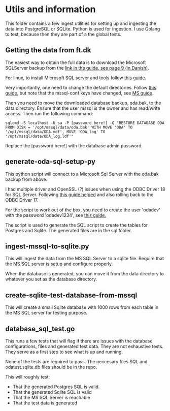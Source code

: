 # Utils and information

This folder contains a few ingest utilities for setting up and ingesting the data into PostgreSQL or SQLite. Python is used for ingestion. I use Golang to test, because then they are part of a the global tests.


## Getting the data from ft.dk
The easiest way to obtain the full data is to download the Microsoft SQLServer backup from the [link in the guide, see page 9 (in Danish)](https://www.ft.dk/-/media/sites/ft/pdf/dokumenter/aabne-data/oda-browser_brugervejledning.ashx).

For linux, to install Microsoft SQL server and tools follow [this guide](https://blog.devart.com/how-to-install-sql-server-on-linux-ubuntu.html).

Very importantly, one need to change the default directories. Follow [this guide](https://www.mssqltips.com/sqlservertip/4652/how-to-change-default-data-and-log-file-directory-for-sql-server-running-on-linux/), but note that the mssql-conf keys have changed, see [MS guide](https://learn.microsoft.com/en-us/sql/linux/sql-server-linux-configure-mssql-conf?view=sql-server-ver16#datadir).

Then you need to move the downloaded database backup, oda.bak, to the data directory. Ensure that the user mssql is the owner and has read/write access. Then run the following command:

`sqlcmd -S localhost -U sa -P [password here!] -Q "RESTORE DATABASE ODA FROM DISK = '/opt/mssql/data/oda.bak' WITH MOVE 'ODA' TO '/opt/mssql/data/ODA.mdf', MOVE 'ODA_log' TO '/opt/mssql/data/ODA_log.ldf'"`

Replace the [password here!] with the database admin password. 

## generate-oda-sql-setup-py
This python script will connect to a Microsoft Sql Server with the oda.bak backup from above. 

I had multiple driver and OpenSSL (?) issues when using the ODBC Driver 18 for SQL Server. Following [this guide helped]( https://www.cdata.com/kb/tech/sql-odbc-python-linux.rst) and also rolling back to the ODBC Driver 17. 

For the script to work out of the box, you need to create the user 'odadev' with the password 'odadev1234', see [this guide.](https://www.sqlservertutorial.net/sql-server-administration/sql-server-create-user/)

The script is used to generate the SQL script to create the tables for Postgres and Sqlite. The generated files are in the sql folder. 

## ingest-mssql-to-sqlite.py 
This will ingest the data from the MS SQL Server to a sqlite file. Require that the MS SQL server is setup and configure properly.

When the database is generated, you can move it from the data directory to whatever you set as the database directory.

## create-sqlite-test-database-from-mssql
This will create a small Sqlite database with 1000 rows from each table in the MS SQL server for testing purpose. 

## database_sql_test.go
This runs a few tests that will flag if there are issues with the database configurations, files and generated test data. They are not exhaustive tests. They serve as a first step to see what is up and running. 

None of the tests are required to pass. The neccesary files SQL and odatest.sqlite.db files should be in the repo.

This will roughly test:
- That the generated Postgres SQL is valid.
- That the generated Sqlite SQL is valid
- That the MS SQL Server is reachable
- That the test data is generated